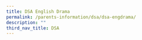 ```yaml
---
title: DSA English Drama
permalink: /parents-information/dsa/dsa-engdrama/
description: ""
third_nav_title: DSA
---
```

